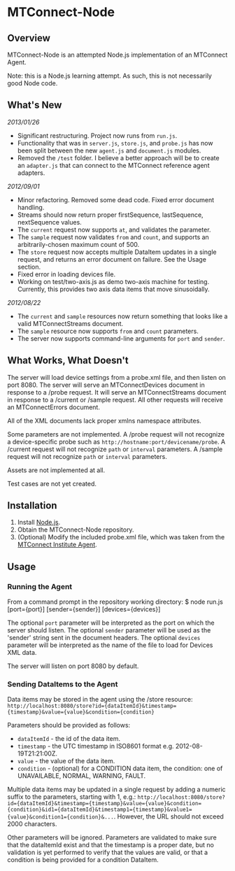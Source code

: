 # MTConnect-Node

## Overview

MTConnect-Node is an attempted Node.js implementation of an MTConnect Agent. 

Note: this is a Node.js learning attempt. As such, this is not necessarily good Node code.

## What's New

*2013/01/26*

* Significant restructuring. Project now runs from `run.js`. 
* Functionality that was in `server.js`, `store.js`, and `probe.js` has now been split between the new `agent.js` and `document.js` modules.
* Removed the `/test` folder. I believe a better approach will be to create an `adapter.js` that can connect to the MTConnect reference agent adapters.

*2012/09/01*

* Minor refactoring. Removed some dead code. Fixed error document handling.
* Streams should now return proper firstSequence, lastSequence, nextSequence values.
* The `current` request now supports `at`, and validates the parameter.
* The `sample` request now validates `from` and `count`, and supports an arbitrarily-chosen maximum count of 500.
* The `store` request now accepts multiple DataItem updates in a single request, and returns an error document on failure. See the Usage section.
* Fixed error in loading devices file. 
* Working on test/two-axis.js as demo two-axis machine for testing. Currently, this provides two axis data items that move sinusoidally.

*2012/08/22*

* The `current` and `sample` resources now return something that looks like a valid MTConnectStreams document.
* The `sample` resource now supports `from` and `count` parameters.
* The server now supports command-line arguments for `port` and `sender`.

## What Works, What Doesn't

The server will load device settings from a probe.xml file, and then listen on port 8080.
The server will serve an MTConnectDevices document in response to a /probe request.
It will serve an MTConnectStreams document in response to a /current or /sample request.
All other requests will receive an MTConnectErrors document.

All of the XML documents lack proper xmlns namespace attributes.

Some parameters are not implemented.
A /probe request will not recognize a device-specific probe such as `http://hostname:port/devicename/probe`.
A /current request will not recognize `path` or `interval` parameters.
A /sample request will not recognize `path` or `interval` parameters.

Assets are not implemented at all. 

Test cases are not yet created.

## Installation

1. Install [Node.js](http://nodejs.org).
2. Obtain the MTConnect-Node repository.
3. (Optional) Modify the included probe.xml file, which was taken from the [MTConnect Institute Agent](http://agent.mtconnect.org).

## Usage

### Running the Agent

From a command prompt in the repository working directory:
$ node run.js [port={port}] [sender={sender}] [devices={devices}]

The optional `port` parameter will be interpreted as the port on which the server should listen.
The optional `sender` parameter will be used as the 'sender' string sent in the document headers. 
The optional `devices` parameter will be interpreted as the name of the file to load for Devices XML data.

The server will listen on port 8080 by default. 

### Sending DataItems to the Agent

Data items may be stored in the agent using the /store resource:
`http://localhost:8080/store?id={dataItemId}&timestamp={timestamp}&value={value}&condition={condition}`

Parameters should be provided as follows:
* `dataItemId` - the id of the data item.
* `timestamp` - the UTC timestamp in ISO8601 format e.g. 2012-08-19T21:21:00Z.
* `value` - the value of the data item.
* `condition` - (optional) for a CONDITION data item, the condition: one of UNAVAILABLE, NORMAL, WARNING, FAULT.

Multiple data items may be updated in a single request by adding a numeric suffix to the parameters, starting with 1, e.g.:
`http://localhost:8080/store?id={dataItemId}&timestamp={timestamp}&value={value}&condition={condition}&id1={dataItemId}&timestamp1={timestamp}&value1={value}&condition1={condition}&...`. However, the URL should not exceed 2000 characters.

Other parameters will be ignored. Parameters are validated to make sure that the dataItemId exist and that the timestamp is a proper date, but no validation is yet performed to verify that the values are valid, or that a condition is being provided for a condition DataItem.